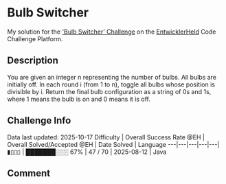 # Bulb Switcher

My solution for the ['Bulb Switcher' Challenge](https://platform.entwicklerheld.de/challenge/bulb-switcher?technology=Java) on the [EntwicklerHeld](https://platform.entwicklerheld.de/) Code Challenge Platform.

## Description
You are given an integer n representing the number of bulbs. All bulbs are initially off.
In each round i (from 1 to n), toggle all bulbs whose position is divisible by i.
Return the final bulb configuration as a string of 0s and 1s, where 1 means the bulb is on and 0 means it is off.

## Challenge Info
Data last updated: 2025-10-17
Difficulty | Overall Success Rate @EH | Overall Solved/Accepted @EH | Date Solved | Language
---|---|---|---|---|
▮▯▯▯ | ███████░░░ 67% | 47 / 70 | 2025-08-12 | Java

## Comment
